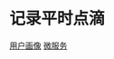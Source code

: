 # 记录平时点滴

[用户画像](https://github.com/bobxwang/document/blob/master/user-portrait.md)
[微服务](https://github.com/bobxwang/document/blob/master/microservice.md)
